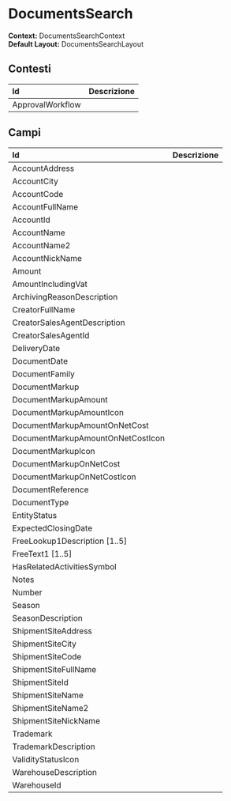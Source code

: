 # DocumentsSearch

**Context:** DocumentsSearchContext  
**Default Layout:** DocumentsSearchLayout

## Contesti

| Id | Descrizione |
| :--- | :--- |
| ApprovalWorkflow |  |

## Campi

| Id | Descrizione |
| :--- | :--- |
| AccountAddress |  |
| AccountCity |  |
| AccountCode |  |
| AccountFullName |  |
| AccountId |  |
| AccountName |  |
| AccountName2 |  |
| AccountNickName |  |
| Amount |  |
| AmountIncludingVat |  |
| ArchivingReasonDescription |  |
| CreatorFullName |  |
| CreatorSalesAgentDescription |  |
| CreatorSalesAgentId |  |
| DeliveryDate |  |
| DocumentDate |  |
| DocumentFamily |  |
| DocumentMarkup |  |
| DocumentMarkupAmount |  |
| DocumentMarkupAmountIcon |  |
| DocumentMarkupAmountOnNetCost |  |
| DocumentMarkupAmountOnNetCostIcon |  |
| DocumentMarkupIcon |  |
| DocumentMarkupOnNetCost |  |
| DocumentMarkupOnNetCostIcon |  |
| DocumentReference |  |
| DocumentType |  |
| EntityStatus |  |
| ExpectedClosingDate |  |
| FreeLookup1Description \[1..5\] |  |
| FreeText1 \[1..5\] |  |
| HasRelatedActivitiesSymbol |  |
| Notes |  |
| Number |  |
| Season |  |
| SeasonDescription |  |
| ShipmentSiteAddress |  |
| ShipmentSiteCity |  |
| ShipmentSiteCode |  |
| ShipmentSiteFullName |  |
| ShipmentSiteId |  |
| ShipmentSiteName |  |
| ShipmentSiteName2 |  |
| ShipmentSiteNickName |  |
| Trademark |  |
| TrademarkDescription |  |
| ValidityStatusIcon |  |
| WarehouseDescription |  |
| WarehouseId |  |

